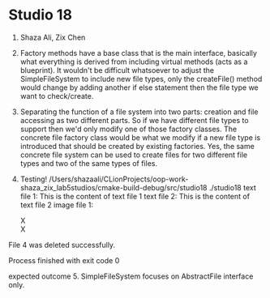 # Studio 18
1. Shaza Ali, Zix Chen
2. Factory methods have a base class that is the main 
interface, basically what everything is derived from
including virtual methods (acts as a blueprint).
It wouldn't be difficult whatsoever to adjust the 
SimpleFileSystem to include new file types, only the 
createFile() method would change by adding another if else statement 
then the file type we want to check/create.
3. Separating the function of a file system into two parts: 
creation and file accessing as two different parts.
So if we have different file types to support then we'd only modify 
one of those factory classes. The concrete file factory class would 
be what we modify if a new file type is introduced that should be created 
by existing factories. Yes, the same concrete file system can be used to 
create files for two different file types and two of the same types of files.
4. Testing!
/Users/shazaali/CLionProjects/oop-work-shaza_zix_lab5studios/cmake-build-debug/src/studio18 ./studio18
   text file 1:
   This is the content of text file 1
   text file 2:
   This is the content of text file 2
   image file 1:

   X     
     X   

File 4 was deleted successfully.

Process finished with exit code 0

expected outcome
5. SimpleFileSystem focuses on AbstractFile interface only.
